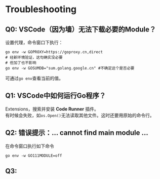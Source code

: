 # Troubleshooting

## Q0: VSCode（因为墙）无法下载必要的Module？
设置代理，命令窗口下执行：
```
go env -w GOPROXY=https://goproxy.cn,direct
# 经新环境验证，这句确实没必要
# 但加了也不影响
go env -w GOSUMDB="sum.golang.google.cn" #不确定这个是否必要
```

可通过`go env`查看当前的值。

## Q1: VSCode中如何运行Go程序？
Extensions，搜索并安装 **Code Runner** 插件。  
有时候会失败，如`os.Open()`无法读取其他文件。这时还要用原始的命令行。

## Q2: 错误提示：... cannot find main module ...
在命令窗口执行如下命令
```
go env -w GO111MODULE=off
```

## Q3: 
